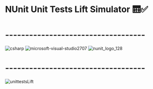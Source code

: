 # NUnit Unit Tests Lift Simulator 🛗✅
# -----------------------------------
![csharp](https://user-images.githubusercontent.com/90700181/231558252-dc3758ce-3e8c-4439-8221-8f96d6d30e3e.png)
![microsoft-visual-studio2707](https://user-images.githubusercontent.com/90700181/231558055-7b473d30-2ffa-4825-947d-730c4e4cb9d6.jpg)
![nunit_logo_128](https://user-images.githubusercontent.com/90700181/231558546-e8409a70-207e-476c-b3e3-18b079750968.png)
# -----------------------------------
![unittestsLift](https://user-images.githubusercontent.com/90700181/231559126-f94899b2-59c3-4064-a4b9-e04359ccb72a.png)
